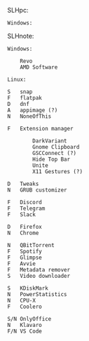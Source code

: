 SLHpc:

    Windows:

SLHnote:
    
    Windows:

        Revo
        AMD Software

    Linux:

    S   snap
    F   flatpak    
    D   dnf
    A   appimage (?)
    N   NoneOfThis

    F   Extension manager

            DarkVariant
            Gnome Clipboard
            GSCConnect (?)
            Hide Top Bar
            Unite
            X11 Gestures (?)

    D   Tweaks
    N   GRUB customizer

    F   Discord
    F   Telegram
    F   Slack

    D   Firefox
    N   Chrome

    N   QBitTorrent
    F   Spotify
    F   Glimpse
    F   Avvie
    F   Metadata remover
    S   Video downloader

    S   KDiskMark
    N   PowerStatistics
    N   CPU-X
    F   Coolero

    S/N OnlyOffice
    N   Klavaro
    F/N VS Code

